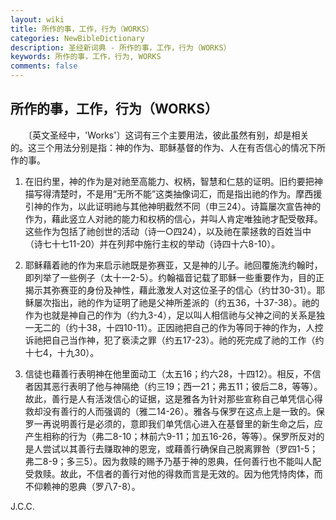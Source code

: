 ```yaml
---
layout: wiki
title: 所作的事，工作，行为（WORKS）
categories: NewBibleDictionary
description: 圣经新词典 - 所作的事，工作，行为（WORKS）
keywords: 所作的事，工作，行为, WORKS
comments: false
---
```


## 所作的事，工作，行为（WORKS）

　　〔英文圣经中，'Works'〕这词有三个主要用法，彼此虽然有别，却是相关的。这三个用法分别是指：神的作为、耶稣基督的作为、人在有否信心的情况下所作的事。

1. 在旧约里，神的作为是对祂至高能力、权柄，智慧和仁慈的证明。旧约要把神描写得清楚时，不是用“无所不能”这类抽像词汇，而是指出祂的作为。摩西援引神的作为，以此证明祂与其他神明截然不同（申三24）。诗篇屡次宣告神的作为，藉此竖立人对祂的能力和权柄的信心，并叫人肯定唯独祂才配受敬拜。这些作为包括了祂创世的活动（诗一○四24），以及祂在蒙拯救的百姓当中（诗七十七11-20）并在列邦中施行主权的举动（诗四十六8-10）。

2. 耶稣藉着祂的作为来启示祂既是弥赛亚，又是神的儿子。祂回覆施洗约翰时，即列举了一些例子（太十一2-5）。约翰福音记载了耶稣一些重要作为，目的正揭示其弥赛亚的身份及神性，藉此激发人对这位圣子的信心（约廿30-31）。耶稣屡次指出，祂的作为证明了祂是父神所差派的（约五36，十37-38）。祂的作为也就是神自己的作为（约九3-4），足以叫人相信祂与父神之间的关系是独一无二的（约十38，十四10-11）。正因祂把自己的作为等同于神的作为，人控诉祂把自己当作神，犯了亵渎之罪（约五17-23）。祂的死完成了祂的工作（约十七4，十九30）。

3. 信徒也藉善行表明神在他里面动工（太五16；约六28，十四12）。相反，不信者因其恶行表明了他与神隔绝（约三19；西一21；弗五11；彼后二8，等等）。故此，善行是人有活泼信心的证据，这是雅各为针对那些宣称自己单凭信心得救却没有善行的人而强调的（雅二14-26）。雅各与保罗在这点上是一致的。保罗一再说明善行是必须的，意即我们单凭信心进入在基督里的新生命之后，应产生相称的行为（弗二8-10；林前六9-11；加五16-26，等等）。保罗所反对的是人尝试以其善行去赚取神的恩宠，或藉善行确保自己脱离罪咎（罗四1-5；弗二8-9；多三5）。因为救赎的赐予乃基于神的恩典，任何善行也不能叫人配受救赎。故此，不信者的善行对他的得救而言是无效的。因为他凭恃肉体，而不仰赖神的恩典（罗八7-8）。

J.C.C.








